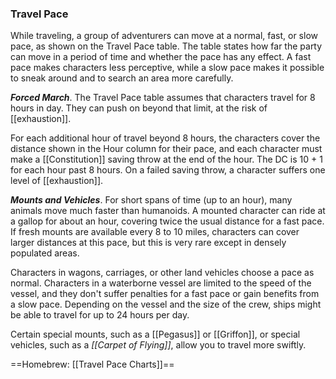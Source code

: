### Travel Pace

While traveling, a group of adventurers can move at a normal, fast, or slow pace, as shown on the Travel Pace table. The table states how far the party can move in a period of time and whether the pace has any effect. A fast pace makes characters less perceptive, while a slow pace makes it possible to sneak around and to search an area more carefully.

***Forced March***. The Travel Pace table assumes that characters travel for 8 hours in day. They can push on beyond that limit, at the risk of [[exhaustion]].

For each additional hour of travel beyond 8 hours, the characters cover the distance shown in the Hour column for their pace, and each character must make a [[Constitution]] saving throw at the end of the hour. The DC is 10 + 1 for each hour past 8 hours. On a failed saving throw, a character suffers one level of [[exhaustion]].

***Mounts and Vehicles***. For short spans of time (up to an hour), many animals move much faster than humanoids. A mounted character can ride at a gallop for about an hour, covering twice the usual distance for a fast pace. If fresh mounts are available every 8 to 10 miles, characters can cover larger distances at this pace, but this is very rare except in densely populated areas.

Characters in wagons, carriages, or other land vehicles choose a pace as normal. Characters in a waterborne vessel are limited to the speed of the vessel, and they don't suffer penalties for a fast pace or gain benefits from a slow pace. Depending on the vessel and the size of the crew, ships might be able to travel for up to 24 hours per day.

Certain special mounts, such as a [[Pegasus]] or [[Griffon]], or special vehicles, such as a *[[Carpet of Flying]]*, allow you to travel more swiftly.

==Homebrew: [[Travel Pace Charts]]==
